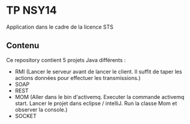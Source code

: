 # TP NSY14
Application dans le cadre de la licence STS
## Contenu
Ce repository contient 5 projets Java différents :
- RMI (Lancer le serveur avant de lancer le client. Il suffit de taper les actions données pour effectuer les transmissions.)
- SOAP
- REST
- MOM (Aller dans le bin d'activemq. Executer la commande activemq start. Lancer le projet dans eclipse / intelliJ. Run la classe Mom et observer la console.)
- SOCKET
